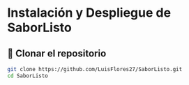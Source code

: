 # Instalación y Despliegue de SaborListo

## 🔧 Clonar el repositorio

```bash
git clone https://github.com/LuisFlores27/SaborListo.git
cd SaborListo
